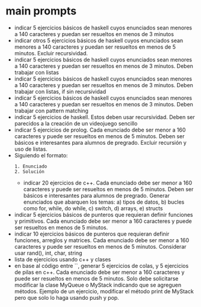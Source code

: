 # main prompts
- indicar 5 ejercicios básicos de haskell cuyos enunciados sean menores a 140 caracteres y puedan ser resueltos en menos de 3 minutos
- indicar otros 5 ejercicios básicos de haskell cuyos enunciados sean menores a 140 caracteres y puedan ser resueltos en menos de 5 minutos. Excluir recursividad.
- indicar 5 ejercicios básicos de haskell cuyos enunciados sean menores a 140 caracteres y puedan ser resueltos en menos de 3 minutos. Deben trabajar con listas
- indicar 5 ejercicios básicos de haskell cuyos enunciados sean menores a 140 caracteres y puedan ser resueltos en menos de 3 minutos. Deben trabajar con listas, if sin recursividad
- indicar 5 ejercicios básicos de haskell cuyos enunciados sean menores a 140 caracteres y puedan ser resueltos en menos de 3 minutos. Deben trabajar con pattern matching
- indicar 5 ejercicios de haskell. Estos deben usar recursividad. Deben ser parecidos a la creación de un videojuego sencillo
- indicar 5 ejercicios de prolog. Cada enunciado debe ser menor a 160 caracteres y puede ser resueltos en menos de 5 minutos. Deben ser básicos e interesantes para alumnos de pregrado. Excluir recursión y uso de listas.
- Siguiendo el formato: 
  ````
  1. Enunciado
  2. Solución
  ````
  - indicar 20 ejercicios de c++. Cada enunciado debe ser menor a 160 caracteres y puede ser resueltos en menos de 5 minutos. Deben ser básicos e interesantes para alumnos de pregrado. Generar enunciados que abarquen los temas: a) tipos de datos, b) bucles como for, while, do while, c) switch, d) arrays, e) structs 
- indicar 5 ejercicios básicos de punteros que requieran definir funciones y primitivos. Cada enunciado debe ser menor a 160 caracteres y puede ser resueltos en menos de 5 minutos. 
- indicar 10 ejercicios básicos de punteros que requieran definir funciones, arreglos y matrices. Cada enunciado debe ser menor a 160 caracteres y puede ser resueltos en menos de 5 minutos. Considerar usar rand(), int, char, string
- lista de ejercicios usando c++ y clases
- en base al código entre ``, generar 5 ejercicios de colas, y 5 ejercicios de pilas en c++. Cada enunciado debe ser menor a 160 caracteres y puede ser resueltos en menos de 5 minutos. Solo debe solicitarse modificar la clase MyQueue o MyStack indicando que se agreguen métodos. Ejemplo de un ejercicio, modificar el método print de MyStack pero que solo lo haga usando push y pop.